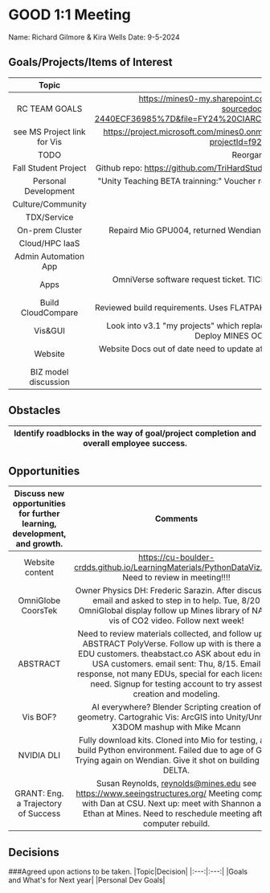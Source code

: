 # GOOD 1:1 Meeting 
Name: Richard Gilmore & Kira Wells
Date: 9-5-2024
## Goals/Projects/Items of Interest 
|Topic|Update|
|:---:|:---:|
|RC TEAM GOALS| https://mines0-my.sharepoint.com/:x:/r/personal/kirawells_mines_edu/_layouts/15/Doc.aspx?sourcedoc=%7B4CC4CEBE-83EF-464C-A0E6-2440ECF36985%7D&file=FY24%20CIARC%20Goals.xlsx&action=default&mobileredirect=true&DefaultItemOpen=1
|see MS Project link for Vis |https://project.microsoft.com/mines0.onmicrosoft.com/en-us?org=orgd5129ef3.crm.dynamics.com/#/taskgrid?projectId=f927826a-874c-47a3-805c-499f57ff24a3
|TODO| Reorganize below to match above GRID view
|Fall Student Project | Github repo: https://github.com/TriHardStudios/F23_CSM_Gilmore. Need to integrate CS OOD Apps into new version.
|Personal Development| "Unity Teaching BETA trainning:" Voucher recieved. Need to find the materials to review, and then schedule exam at Arvada RRCC testing center.
|Culture/Community|
|TDX/Service| Help with tickets?
|On-prem Cluster| Repaird Mio GPU004, returned Wendian nodes to service 12 in total. Managed provisioning new ADIT groups.
|Cloud/HPC IaaS| 
|Admin Automation App|
|Apps| OmniVerse software request ticket. TICKET # 21683373 #21797086 for delpoyment. Test install on Laptop complete.
|Build CloudCompare| Reviewed build requirements. Uses FLATPAK manager. Need to ask Mike about it. push back to Q2, work Github OOD
|Vis&GUI| Look into v3.1 "my projects" which replaces "my templates". Need to fix JupyterLab OOD environment checks. Deploy MINES OOD apps at gibhub. Install and build http matlab.
|Website| Website Docs out of date need to update after workshop. See above. Also update SciVis offering. ~~~~~~~ Update wording on Matlab offering.
|BIZ model discussion| RTT pushed first meeting
## Obstacles
|Identify roadblocks in the way of goal/project completion and overall employee success.|
|---|
## Opportunities 
|Discuss new opportunities for further learning, development, and growth.|Comments|
|:---:|:---:|
|Website content| https://cu-boulder-crdds.github.io/LearningMaterials/PythonDataViz.html Need to review in meeting!!!!
|OmniGlobe CoorsTek| Owner Physics DH: Frederic Sarazin. After discussion email and asked to step in to help. Tue, 8/20 OmniGlobal display follow up Mines library of NASA vis of CO2 video. Follow next week!
|ABSTRACT| Need to review materials collected, and follow up on ABSTRACT PolyVerse. Follow up with is there any EDU customers. theabstact.co ASK about edu in the USA customers. email sent: Thu, 8/15. Email response, not many EDUs, special for each licensing need. Signup for testing account to try assest creation and modeling.
|Vis BOF?|  AI everywhere? Blender Scripting creation of geometry. Cartograhic Vis: ArcGIS into Unity/Unreal, X3DOM mashup with Mike Mcann 
|NVIDIA DLI| Fully download kits. Cloned into Mio for testing, and build Python environment. Failed due to age of GPU. Trying again on Wendian. Give it shot on building it on DELTA.
|GRANT: Eng. a Trajectory of Success| Susan Reynolds, reynolds@mines.edu see https://www.seeingstructures.org/ Meeting complete with Dan at CSU. Next up: meet with Shannon and Ethan at Mines. Need to reschedule meeting after computer rebuild.
## Decisions
###Agreed upon actions to be taken.
|Topic|Decision|
|:---:|:---:|
|Goals and What's for Next year|
|Personal Dev Goals| 